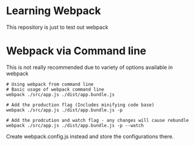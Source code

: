 # Learning Webpack

This repository is just to test out webpack

# Webpack via Command line
This is not really recommended due to variety of options available in webpack

```
# Using webpack from command line
# Basic usage of webpack command line
webpack ./src/app.js ./dist/app.bundle.js

# Add the production flag (Includes minifying code base)
webpack ./src/app.js ./dist/app.bundle.js -p 

# Add the prodcution and watch flag - any changes will cause rebundle
webpack ./src/app.js ./dist/app.bundle.js -p --watch
```

Create webpack.config.js instead and store the configurations there.
